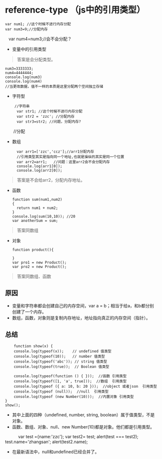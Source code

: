 # reference-type （js中的引用类型）
  
    var num1; //这个时候不进行内存分配
    var num3=9;//分配内存
    var num4=num3;//会不会分配？
    
- 变量中的引用类型
> 答案是会分配类型。

    num3=3333333;
    num4=4444444;
    console.log(num3)
    console.log(num4) 
    //当更改数据，值不一样的本质是这里分配两个空间独立存储
- 字符型
        
       //字符串
        var str1; //这个时候不进行内存分配
        var str2 = 'zzc'; //分配内存
        var str3=str2; //问题，分配内存?
        //分配

- 数组
    
        var arr1=['zzc','ccz'];//arr1分配内存
        //引用类型其实是指向同一个地址,也就是操纵的其实是同一个位置
        var arr2=arr1;   //问题：这里arr2会不会分配内存
        console.log(arr1[0]);
        console.log(arr2[0]);
> 答案是不会给arr2，分配内存地址。
- 函数
  
  
      function sum(num1,num2)
      {
        return num1 + num2;
      }
      console.log(sum(10,10)); //20
      var anotherSum = sum;
> 答案同数组
- 对象
  
      function product(){

      }
      var pro1 = new Product();
      var pro2 = new Product();
> 答案同数组、函数
## 原因
- 变量和字符串都会创建自己的内存空间，var a = b；相当于给a，和b都分别创建了一个内存。
- 数组，函数，对象则是复制内存地址，地址指向真正的内存空间（指针）。
## 总结
    
        function show(x) {
        console.log(typeof(x));    // undefined 值类型
        console.log(typeof(10));   // number 值类型
        console.log(typeof('abc')); // string 值类型
        console.log(typeof(true));  // Boolean 值类型
        
        console.log(typeof(function () { }));  //函数 引用类型
        console.log(typeof([1, 'a', true]));  //数组  引用类型
        console.log(typeof ({ a: 10, b: 20 }));  //object 或者json  引用类型
        console.log(typeof (null));  //null  引用类型
        console.log(typeof (new Number(10)));  //内置对象 引用类型
    }
    show();
-    其中上面的四种（undefined, number, string, boolean）属于值类型，不是对象。
-    函数、数组、对象、null、new Number(10)都是对象。他们都是引用类型。
    
            var test ={name:'zzc'};
            var test2=  test;
            alert(test === test2);
            test.name='zhangsan';
            alert(test2.name);

- 在最新语法中，null和undefined已经合并了。
